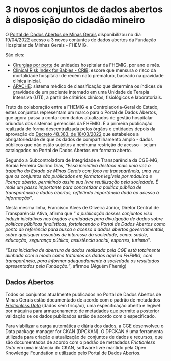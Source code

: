 3 novos conjuntos de dados abertos à disposição do cidadão mineiro
===

O [Portal de Dados Abertos de Minas Gerais](https://dados.mg.gov.br/) disponibilizou no dia 19/04/2022 acesso a 3 novos conjuntos de dados abertos da Fundação Hospitalar de Minhas Gerais - FHEMIG.

São eles:

- [Cirurgias por porte](https://dados.mg.gov.br/dataset/cirurgias) de unidades hospitalar da FHEMIG, por ano e mês.
- [Clinical Risk Index for Babies - CRIB](https://dados.mg.gov.br/dataset/crib): escore que mensura o risco da mortalidade hospitalar de recém nato prematuro, baseado na gravidade clínica inicial.
- [APACHE](https://dados.mg.gov.br/dataset/apache): sistema médico de classificação que determina os índices de gravidade de um paciente internado em uma Unidade de Terapia Intensiva (UTI), a partir de critérios clínicos, fisiológicos e laboratoriais.

Fruto da colaboração entre a FHEMIG e a Controladoria-Geral do Estado, estes conjuntos representam um marco para o Portal de Dados Abertos, que agora passa a contar com dados atualizados de gestão hospitalar oriundos dos sistemas gerenciais da FHEMIG. É a primeira publicação realizada de forma descentralizada pelos órgãos e entidades depois da aprovação do [Decreto 48.383, de 18/03/2022](https://www.almg.gov.br/consulte/legislacao/completa/completa.html?tipo=DEC&num=48383&comp=&ano=2022) que estabelece a obrigatoriedade de que os dados de compartilhamento amplo - dados públicos que não estão sujeitos a nenhuma restrição de acesso - sejam catalogados no Portal de Dados Abertos em formato aberto.

Segundo a Subcontroladora de Integridade e Transparência da CGE-MG, Soraia Ferreira Quirino Dias, _“Essa iniciativa destaca mais uma vez o trabalho do Estado de Minas Gerais com foco na transparência, uma vez que os conjuntos são publicados em formatos legíveis por máquina e licença aberta, permitindo assim sua livre reutilização pela sociedade. É mais um passo importante para concretizar a política pública de transparência e dados abertos, refletindo importância dada ao acesso à informação"_.

Nesta mesma linha, Francisco Alves de Oliveira Júnior, Diretor Central de Transparência Ativa, afirma que _" a publicação desses conjuntos visa induzir iniciativas nos órgãos e entidades para divulgação de dados sobre políticas públicas finalísticas, fortalecendo o Portal de Dados Abertos como ponto de referência para busca e acesso a dados abertos governamentais, sobre quaisquer assuntos de interesse da sociedade, como: saúde, educação, segurança pública, assistência social, esportes, turismo"_.

_“Essa iniciativa de abertura de dados realizada pela CGE está totalmente alinhada com o modo como tratamos os dados aqui na FHEMIG, com transparência, para informar adequadamente à sociedade os resultados apresentados pela Fundação.”_, afirmou (Alguém Fhemig)

## Dados Abertos

Todos os conjuntos atualmente publicados no Portal de Dados Abertos de Minas Gerais estão documentado de acordo com o padrão de metadados _[Frictionless Data](https://frictionlessdata.io/)_ (dados sem fricção), uma especificação aberta e legível por máquina para armazenamento de metadados que permite a posterior validação se os dados publicados estão de acordo com o especificado.

Para viabilizar a carga automática e diária dos dados, a CGE desenvolveu o Data package manager for CKAN (DPCKAN). O DPCKAN é uma ferramenta utilizada para criação e atualização de conjuntos de dados e recursos, que são documentados de acordo com o padrão de metadados _Frictionless Data_ em uma instância do CKAN, software livre mantido pela Open Knowledge Foundation e utilizado pelo Portal de Dados Abertos. 
